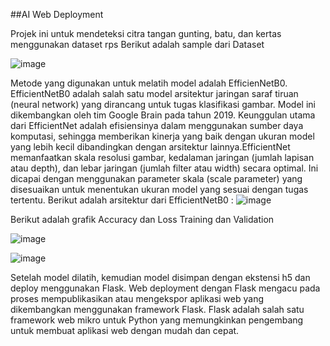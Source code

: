 ##AI Web Deployment

Projek ini untuk mendeteksi citra tangan gunting, batu, dan kertas menggunakan dataset rps
Berikut adalah sample dari Dataset

![image](https://github.com/noviaadelia/Web-Deployment/assets/71584786/99293d8d-1830-459c-b307-2ed07e504424)

Metode yang digunakan untuk melatih model adalah EfficienNetB0. EfficientNetB0 adalah salah satu model arsitektur jaringan saraf tiruan (neural network) yang dirancang untuk tugas klasifikasi gambar. Model ini dikembangkan oleh tim Google Brain pada tahun 2019. Keunggulan utama dari EfficientNet adalah efisiensinya dalam menggunakan sumber daya komputasi, sehingga memberikan kinerja yang baik dengan ukuran model yang lebih kecil dibandingkan dengan arsitektur lainnya.EfficientNet memanfaatkan skala resolusi gambar, kedalaman jaringan (jumlah lapisan atau depth), dan lebar jaringan (jumlah filter atau width) secara optimal. Ini dicapai dengan menggunakan parameter skala (scale parameter) yang disesuaikan untuk menentukan ukuran model yang sesuai dengan tugas tertentu. Berikut adalah arsitektur dari EfficientNetB0 :
![image](https://github.com/noviaadelia/Web-Deployment/assets/71584786/c2fe7b7e-e71d-4f89-a404-9187fc519022)

Berikut adalah grafik Accuracy dan Loss Training dan Validation

![image](https://github.com/noviaadelia/Web-Deployment/assets/71584786/48ff61c3-0abd-44fe-9877-f34aeb9669e6)

![image](https://github.com/noviaadelia/Web-Deployment/assets/71584786/1b5173ed-7dfc-4851-977b-623458f58325)

Setelah model dilatih, kemudian model disimpan dengan ekstensi h5 dan deploy menggunakan Flask. 
Web deployment dengan Flask mengacu pada proses mempublikasikan atau mengekspor aplikasi web yang dikembangkan menggunakan framework Flask. Flask adalah salah satu framework web mikro untuk Python yang memungkinkan pengembang untuk membuat aplikasi web dengan mudah dan cepat.
